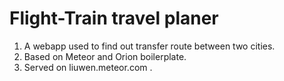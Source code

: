 # Flight-Train travel planer
1. A webapp used to find out transfer route between two cities.
2. Based on Meteor and Orion boilerplate.
3. Served on liuwen.meteor.com .
